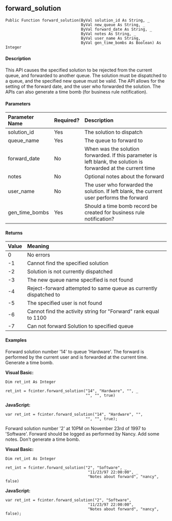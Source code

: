 forward_solution
----------------

```
Public Function forward_solution(ByVal solution_id As String, _
                                 ByVal new_queue As String, _
                                 ByVal forward_date As String, _
                                 ByVal notes As String, _
                                 ByVal user_name As String, _
                                 ByVal gen_time_bombs As Boolean) As Integer
```

#### Description

This API causes the specified solution to be rejected from the current queue, and forwarded to another queue. The solution must be dispatched to a queue, and the specified new queue must be valid. The API allows for the setting of the forward date, and the user who forwarded the solution. The APIs can also generate a time bomb (for business rule notification).

#### Parameters

| Parameter Name | Required? | Description |
|:--- |:--- |:--- |
| solution_id | Yes | The solution to dispatch |
| queue_name | Yes | The queue to forward to |
| forward_date | No | When was the solution forwarded. If this parameter is left blank, the solution is forwarded at the current time |
| notes | No | Optional notes about the forward |
| user_name | No | The user who forwarded the solution. If left blank, the current user performs the forward |
| gen_time_bombs | Yes | Should a time bomb record be created for business rule notification? |

#### Returns

| Value | Meaning |
|:--- |:--- |
| 0 | No errors |
| -1 | Cannot find the specified solution |
| -2 | Solution is not currently dispatched |
| -3 | The new queue name specified is not found |
| -4 | Reject-forward attempted to same queue as currently dispatched to |
| -5 | The specified user is not found |
| -6 | Cannot find the activity string for "Forward" rank equal to 1100 |
| -7 | Can not forward Solution to specified queue |

#### Examples

Forward solution number '14' to queue 'Hardware'. The forward is performed by the current user and is forwarded at the current time. Generate a time bomb.

**Visual Basic:**
```
Dim ret_int As Integer

ret_int = fcinter.forward_solution("14", "Hardware", "", _
                                   "", "", true)
```

**JavaScript:**
```
var ret_int = fcinter.forward_solution("14", "Hardware", "",
                                   "", "", true);
```

Forward solution number '2' at 10PM on November 23rd of 1997 to 'Software'. Forward should be logged as performed by Nancy. Add some notes. Don't generate a time bomb.

**Visual Basic:**
```
Dim ret_int As Integer

ret_int = fcinter.forward_solution("2", "Software", _
                                    "11/23/97 22:00:00", _
                                    "Notes about forward", "nancy", false)
```

**JavaScript:**
```
var ret_int = fcinter.forward_solution("2", "Software",
                                    "11/23/97 22:00:00",
                                    "Notes about forward", "nancy", false);
```